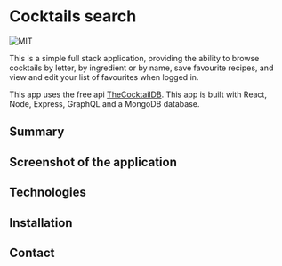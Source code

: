 # Cocktails search

![MIT](https://img.shields.io/badge/License-MIT-blue)

This is a simple full stack application, providing the ability to browse cocktails by letter, by ingredient or by name, save favourite recipes, and view and edit your list of favourites when logged in.

This app uses the free api [TheCocktailDB](https://www.thecocktaildb.com/api.php).
This app is built with React, Node, Express, GraphQL and a MongoDB database.

## Summary

## Screenshot of the application

## Technologies

## Installation

## Contact
